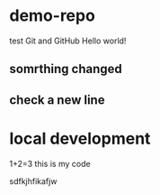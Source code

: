# demo-repo
test Git and GitHub
Hello world!

## somrthing changed

## check a new line

# local development

1+2=3
this is my code 


sdfkjhfikafjw